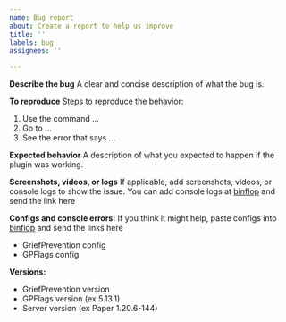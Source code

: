 ```yaml
---
name: Bug report
about: Create a report to help us improve
title: ''
labels: bug
assignees: ''

---
```


**Describe the bug**
A clear and concise description of what the bug is.

**To reproduce**
Steps to reproduce the behavior:
1. Use the command ...
2. Go to ...
3. See the error that says ...

**Expected behavior**
A description of what you expected to happen if the plugin was working.

**Screenshots, videos, or logs**
If applicable, add screenshots, videos, or console logs to show the issue. You can add console logs at [binflop](https://bin.birdflop.com) and send the link here

**Configs and console errors:**
If you think it might help, paste configs into [binflop](https://bin.birdflop.com) and send the links here
 - GriefPrevention config
 - GPFlags config

**Versions:**
 - GriefPrevention version 
 - GPFlags version (ex 5.13.1)
 - Server version (ex Paper 1.20.6-144)
